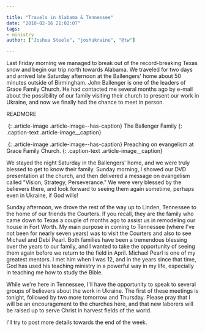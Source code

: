 ```yaml
---

title: "Travels in Alabama & Tennessee"
date: "2010-02-16 21:02:07"
tags:
- ministry
author: ["Joshua Steele", "joshukraine", "@tw"]

---
```


Last Friday morning we managed to break out of the record-breaking Texas snow and begin our trip north towards Alabama. We traveled for two days and arrived late Saturday afternoon at the Ballengers' home about 50 minutes outside of Birmingham. John Ballenger is one of the leaders of Grace Family Church. He had contacted me several months ago by e-mail about the possibility of our family visiting their church to present our work in Ukraine, and now we finally had the chance to meet in person.

READMORE

<a href="//d21yo20tm8bmc2.cloudfront.net/2010/02/DSC_8575.jpg"><img class="size-medium wp-image-941" title="DSC_8575" src="//d21yo20tm8bmc2.cloudfront.net/2010/02/DSC_8575-300x199.jpg" alt="" /></a>
{: .article-image .article-image--has-caption}
The Ballenger Family
{: .caption-text .article-image__caption}

<a href="//d21yo20tm8bmc2.cloudfront.net/2010/02/DSC_8567.jpg"><img class="size-medium wp-image-942" title="DSC_8567" src="//d21yo20tm8bmc2.cloudfront.net/2010/02/DSC_8567-300x199.jpg" alt="" /></a>
{: .article-image .article-image--has-caption}
Preaching on evangelism at Grace Family Church.
{: .caption-text .article-image__caption}

We stayed the night Saturday in the Ballengers' home, and we were truly blessed to get to know their family. Sunday morning, I showed our DVD presentation at the church, and then delivered a message on evangelism called "Vision, Strategy, Perseverance." We were very blessed by the believers there, and look forward to seeing them again sometime, perhaps even in Ukraine, if God wills!

Sunday afternoon, we drove the rest of the way up to Linden, Tennessee to the home of our friends the Courters. If you recall, they are the family who came down to Texas a couple of months ago to assist us in remodeling our house in Fort Worth. My main purpose in coming to Tennessee (where I've not been for nearly seven years) was to visit the Courters and also to see Michael and Debi Pearl. Both families have been a tremendous blessing over the years to our family, and I wanted to take the opportunity of seeing them again before we return to the field in April. Michael Pearl is one of my greatest mentors. I met him when I was 12, and in the years since that time, God has used his teaching ministry in a powerful way in my life, especially in teaching me how to study the Bible.

While we're here in Tennessee, I'll have the opportunity to speak to several groups of believers about the work in Ukraine. The first of these meetings is tonight, followed by two more tomorrow and Thursday. Please pray that I will be an encouragement to the churches here, and that new laborers will be raised up to serve Christ in harvest fields of the world.

I'll try to post more details towards the end of the week.
